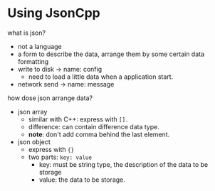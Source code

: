 # Using JsonCpp

what is json?

- not a language
-  a form to describe the data, arrange them by some certain data formatting
  - write to disk -> name: config
    - need to load a little data when a application start.
  - network send -> name: message

how dose json arrange data?

- json array
  - similar with C++: express with `[].`
  - difference: can contain difference data type.
  - **note**: don't add comma behind the last element.
- json object
  - express with `{}`
  - two parts: `key: value`
    - key: must be string type, the description of the data to be storage
    - value: the data to be storage.